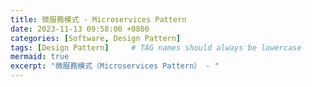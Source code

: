 ```yaml
---
title: 微服務模式 - Microservices Pattern
date: 2023-11-13 09:58:00 +0800
categories: [Software, Design Pattern]
tags: [Design Pattern]     # TAG names should always be lowercase
mermaid: true
excerpt: "微服務模式（Microservices Pattern） - "
---
```

